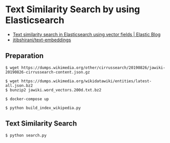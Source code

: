 # Text Similarity Search by using Elasticsearch

- [Text similarity search in Elasticsearch using vector fields \| Elastic Blog](https://www.elastic.co/jp/blog/text-similarity-search-with-vectors-in-elasticsearch)
- [jtibshirani/text\-embeddings](https://github.com/jtibshirani/text-embeddings)

## Preparation

```
$ wget https://dumps.wikimedia.org/other/cirrussearch/20190826/jawiki-20190826-cirrussearch-content.json.gz

$ wget https://dumps.wikimedia.org/wikidatawiki/entities/latest-all.json.bz2
$ bunzip2 jawiki.word_vectors.200d.txt.bz2
```

```
$ docker-compose up
```

```
$ python build_index_wikipedia.py
```

## Text Similarity Search

```
$ python search.py
```
